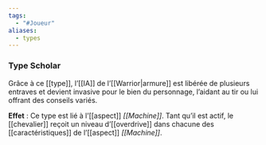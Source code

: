 ```yaml
---
tags:
  - "#Joueur"
aliases:
  - types
---
```

### Type Scholar
Grâce à ce [[type]], l’[[IA]] de l’[[Warrior|armure]] est libérée de plusieurs entraves et devient invasive pour le bien du personnage, l’aidant au tir ou lui offrant des conseils variés.

**Effet** : Ce type est lié à l’[[aspect]] _[[Machine]]_. Tant qu’il est actif, le [[chevalier]] reçoit un niveau d’[[overdrive]] dans chacune des [[caractéristiques]] de l’[[aspect]] _[[Machine]]_.